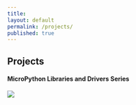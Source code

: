 ```yaml
---
title:
layout: default
permalink: /projects/
published: true
---
```


## Projects


#### MicroPython Libraries and Drivers Series
<img src="https://img.shields.io/badge/project-software-green">
